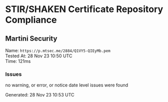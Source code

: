 # STIR/SHAKEN Certificate Repository Compliance

## Martini Security

Name: `https://p.mtsec.me/2884/Q1VY5-QIEyMb.pem`\
Tested At: 28 Nov 23 10:50 UTC\
Time: 121ms

### Issues

no warning, or error, or notice date level issues were found

Generated: 28 Nov 23 10:53 UTC